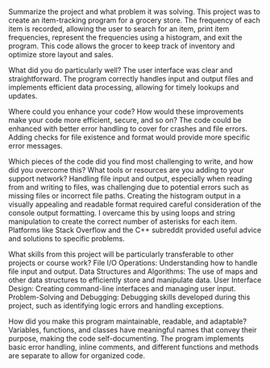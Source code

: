 Summarize the project and what problem it was solving.
This project was to create an item-tracking program for a grocery store. The frequency of each item is recorded, allowing the user to search for an item, print item frequencies, represent the frequencies using a histogram, and exit the program. This code allows the grocer to keep track of inventory and optimize store layout and sales. 

What did you do particularly well?
The user interface was clear and straightforward. The program correctly handles input and output files and implements efficient data processing, allowing for timely lookups and updates.

Where could you enhance your code? How would these improvements make your code more efficient, secure, and so on?
The code could be enhanced with better error handling to cover for crashes and file errors. Adding checks for file existence and format would provide more specific error messages. 

Which pieces of the code did you find most challenging to write, and how did you overcome this? What tools or resources are you adding to your support network?
Handling file input and output, especially when reading from and writing to files, was challenging due to potential errors such as missing files or incorrect file paths. Creating the histogram output in a visually appealing and readable format required careful consideration of the console output formatting. I overcame this by using loops and string manipulation to create the correct number of asterisks for each item. Platforms like Stack Overflow and the C++ subreddit provided useful advice and solutions to specific problems.

What skills from this project will be particularly transferable to other projects or course work?
File I/O Operations: Understanding how to handle file input and output.
Data Structures and Algorithms: The use of maps and other data structures to efficiently store and manipulate data.
User Interface Design: Creating command-line interfaces and managing user input.
Problem-Solving and Debugging: Debugging skills developed during this project, such as identifying logic errors and handling exceptions.

How did you make this program maintainable, readable, and adaptable?
Variables, functions, and classes have meaningful names that convey their purpose, making the code self-documenting. The program implements basic error handling, inline comments, and different functions and methods are separate to allow for organized code.   
